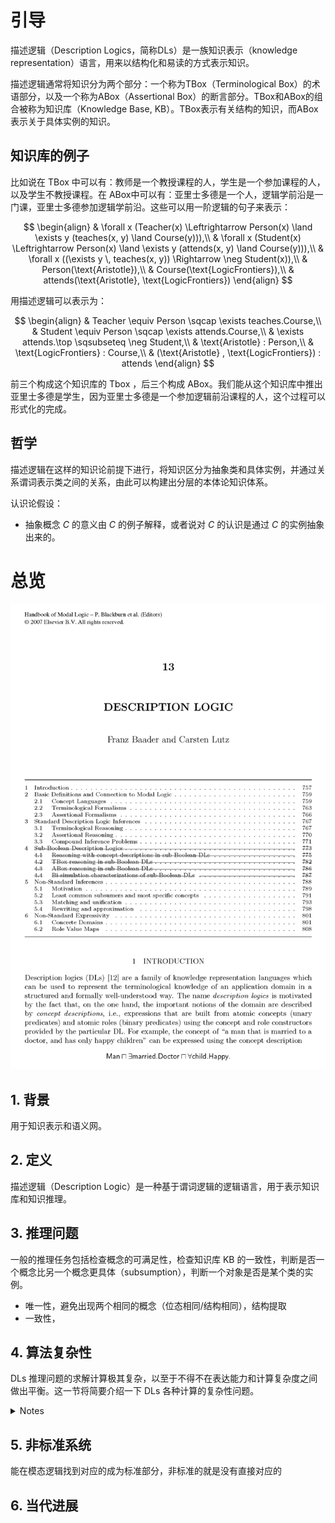 # 引导
描述逻辑（Description Logics，简称DLs）是一族知识表示（knowledge representation）语言，用来以结构化和易读的方式表示知识。

描述逻辑通常将知识分为两个部分：一个称为TBox（Terminological Box）的术语部分，以及一个称为ABox（Assertional Box）的断言部分。TBox和ABox的组合被称为知识库（Knowledge Base, KB）。TBox表示有关结构的知识，而ABox表示关于具体实例的知识。

## 知识库的例子
比如说在 TBox 中可以有：教师是一个教授课程的人，学生是一个参加课程的人，以及学生不教授课程。在 ABox中可以有：亚里士多德是一个人，逻辑学前沿是一门课，亚里士多德参加逻辑学前沿。这些可以用一阶逻辑的句子来表示：

$$
\begin{align}
    & \forall x (Teacher(x) \Leftrightarrow Person(x) \land \exists y (teaches(x, y) \land Course(y))),\\
    & \forall x (Student(x) \Leftrightarrow Person(x) \land \exists y (attends(x, y) \land Course(y))),\\
    & \forall x ((\exists y \, teaches(x, y)) \Rightarrow \neg Student(x)),\\
    & Person(\text{Aristotle}),\\
    & Course(\text{LogicFrontiers}),\\
    & attends(\text{Aristotle}, \text{LogicFrontiers})
\end{align}
$$

用描述逻辑可以表示为：

$$
\begin{align}
    & Teacher \equiv Person \sqcap \exists teaches.Course,\\
    & Student \equiv Person \sqcap \exists attends.Course,\\
    & \exists attends.\top \sqsubseteq \neg Student,\\
    & \text{Aristotle} : Person,\\
    & \text{LogicFrontiers} : Course,\\
    & (\text{Aristotle} , \text{LogicFrontiers}) : attends
\end{align}
$$

前三个构成这个知识库的 Tbox ，后三个构成 ABox。我们能从这个知识库中推出亚里士多德是学生，因为亚里士多德是一个参加逻辑前沿课程的人，这个过程可以形式化的完成。

## 哲学
描述逻辑在这样的知识论前提下进行，将知识区分为抽象类和具体实例，并通过关系谓词表示类之间的关系，由此可以构建出分层的本体论知识体系。

认识论假设：

- 抽象概念 $C$ 的意义由 $C$ 的例子解释，或者说对 $C$ 的认识是通过 $C$ 的实例抽象出来的。

# 总览

![描述逻辑](assert/contents.png)

## 1. 背景
用于知识表示和语义网。

## 2. 定义
描述逻辑（Description Logic）是一种基于谓词逻辑的逻辑语言，用于表示知识库和知识推理。

## 3. 推理问题
一般的推理任务包括检查概念的可满足性，检查知识库 KB 的一致性，判断是否一个概念比另一个概念更具体（subsumption），判断一个对象是否是某个类的实例。
- 唯一性，避免出现两个相同的概念（位态相同/结构相同），结构提取
- 一致性，

## 4. 算法复杂性
DLs 推理问题的求解计算极其复杂，以至于不得不在表达能力和计算复杂度之间做出平衡。这一节将简要介绍一下 DLs 各种计算的复杂性问题。
<details>
<summary>Notes</summary>
严格意义来说不是逻辑的东西，但是描述逻辑在计算机科学里涉及具体的应用，因此算法问题也总是被讨论，所以这里也简单提一下
</details>

## 5. 非标准系统
能在模态逻辑找到对应的成为标准部分，非标准的就是没有直接对应的

## 6. 当代进展

